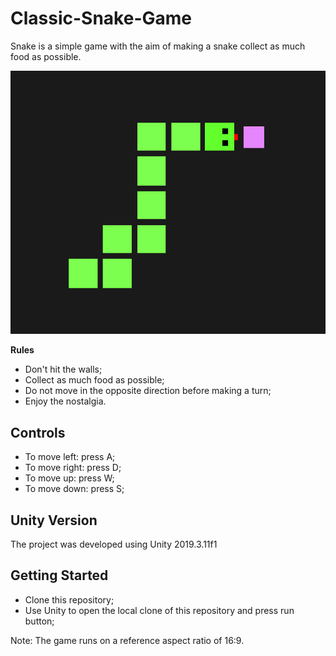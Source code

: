 # Classic-Snake-Game

Snake is a simple game with the aim of making a snake collect as much food as possible.

<p align="center">
  <img src="https://github.com/Wesley-Oliveira/Classic-Snake-Game/blob/master/snakeGame.png">
</p>

**Rules**

- Don't hit the walls;
- Collect as much food as possible;
- Do not move in the opposite direction before making a turn;
- Enjoy the nostalgia.

## Controls
- To move left: press A;
- To move right: press D;
- To move up: press W;
- To move down: press S;

## Unity Version

The project was developed using Unity 2019.3.11f1

## Getting Started

- Clone this repository;
- Use Unity to open the local clone of this repository and press run button;

Note: The game runs on a reference aspect ratio of 16:9.
